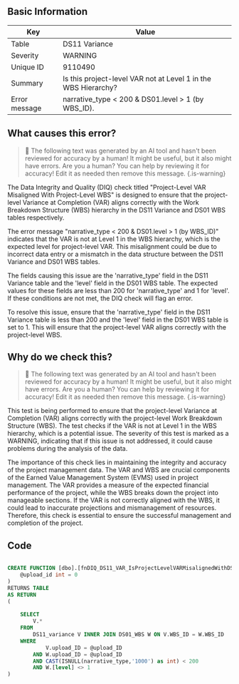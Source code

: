 ## Basic Information
| Key         | Value          |
|-------------|----------------|
| Table       | DS11 Variance |
| Severity    | WARNING |
| Unique ID   | 9110490   |
| Summary     | Is this project-level VAR not at Level 1 in the WBS Hierarchy? |
| Error message | narrative_type < 200 & DS01.level > 1 (by WBS_ID). |

## What causes this error?

> :robot: The following text was generated by an AI tool and hasn't been reviewed for accuracy by a human! It might be useful, but it also might have errors. Are you a human? You can help by reviewing it for accuracy! Edit it as needed then remove this message.
{.is-warning}

The Data Integrity and Quality (DIQ) check titled "Project-Level VAR Misaligned With Project-Level WBS" is designed to ensure that the project-level Variance at Completion (VAR) aligns correctly with the Work Breakdown Structure (WBS) hierarchy in the DS11 Variance and DS01 WBS tables respectively.

The error message "narrative_type < 200 & DS01.level > 1 (by WBS_ID)" indicates that the VAR is not at Level 1 in the WBS hierarchy, which is the expected level for project-level VAR. This misalignment could be due to incorrect data entry or a mismatch in the data structure between the DS11 Variance and DS01 WBS tables.

The fields causing this issue are the 'narrative_type' field in the DS11 Variance table and the 'level' field in the DS01 WBS table. The expected values for these fields are less than 200 for 'narrative_type' and 1 for 'level'. If these conditions are not met, the DIQ check will flag an error. 

To resolve this issue, ensure that the 'narrative_type' field in the DS11 Variance table is less than 200 and the 'level' field in the DS01 WBS table is set to 1. This will ensure that the project-level VAR aligns correctly with the project-level WBS.
## Why do we check this?

> :robot: The following text was generated by an AI tool and hasn't been reviewed for accuracy by a human! It might be useful, but it also might have errors. Are you a human? You can help by reviewing it for accuracy! Edit it as needed then remove this message.
{.is-warning}

This test is being performed to ensure that the project-level Variance at Completion (VAR) aligns correctly with the project-level Work Breakdown Structure (WBS). The test checks if the VAR is not at Level 1 in the WBS hierarchy, which is a potential issue. The severity of this test is marked as a WARNING, indicating that if this issue is not addressed, it could cause problems during the analysis of the data.

The importance of this check lies in maintaining the integrity and accuracy of the project management data. The VAR and WBS are crucial components of the Earned Value Management System (EVMS) used in project management. The VAR provides a measure of the expected financial performance of the project, while the WBS breaks down the project into manageable sections. If the VAR is not correctly aligned with the WBS, it could lead to inaccurate projections and mismanagement of resources. Therefore, this check is essential to ensure the successful management and completion of the project.
## Code

```sql

CREATE FUNCTION [dbo].[fnDIQ_DS11_VAR_IsProjectLevelVARMisalignedWithDS01Type] (
	@upload_id int = 0
)
RETURNS TABLE
AS RETURN
(
	
	SELECT
		V.*
	FROM 
		DS11_variance V INNER JOIN DS01_WBS W ON V.WBS_ID = W.WBS_ID
	WHERE 
			V.upload_ID = @upload_ID
		AND W.upload_ID = @upload_ID
		AND CAST(ISNULL(narrative_type,'1000') as int) < 200 
		AND W.[level] <> 1
)
```
